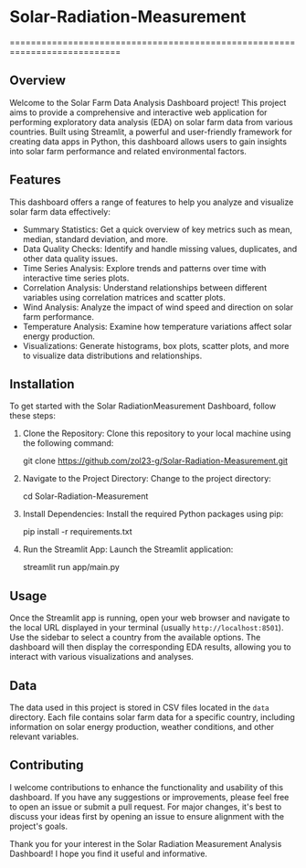 # Solar-Radiation-Measurement

===========================================================================
## Overview
Welcome to the Solar Farm Data Analysis Dashboard project! This project aims to provide a comprehensive and interactive web application for performing exploratory data analysis (EDA) on solar farm data from various countries. Built using Streamlit, a powerful and user-friendly framework for creating data apps in Python, this dashboard allows users to gain insights into solar farm performance and related environmental factors.

## Features
This dashboard offers a range of features to help you analyze and visualize solar farm data effectively:

- Summary Statistics: Get a quick overview of key metrics such as mean, median, standard deviation, and more.
- Data Quality Checks: Identify and handle missing values, duplicates, and other data quality issues.
- Time Series Analysis: Explore trends and patterns over time with interactive time series plots.
- Correlation Analysis: Understand relationships between different variables using correlation matrices and scatter plots.
- Wind Analysis: Analyze the impact of wind speed and direction on solar farm performance.
- Temperature Analysis: Examine how temperature variations affect solar energy production.
- Visualizations: Generate histograms, box plots, scatter plots, and more to visualize data distributions and relationships.

## Installation
To get started with the Solar RadiationMeasurement Dashboard, follow these steps:

1. Clone the Repository: Clone this repository to your local machine using the following command:

   git clone https://github.com/zol23-g/Solar-Radiation-Measurement.git
   

2. Navigate to the Project Directory: Change to the project directory:
   
   cd Solar-Radiation-Measurement
   

3. Install Dependencies: Install the required Python packages using pip:
   
   pip install -r requirements.txt
   

4. Run the Streamlit App: Launch the Streamlit application:
   
   streamlit run app/main.py
   

## Usage
Once the Streamlit app is running, open your web browser and navigate to the local URL displayed in your terminal (usually `http://localhost:8501`). Use the sidebar to select a country from the available options. The dashboard will then display the corresponding EDA results, allowing you to interact with various visualizations and analyses.

## Data
The data used in this project is stored in CSV files located in the `data` directory. Each file contains solar farm data for a specific country, including information on solar energy production, weather conditions, and other relevant variables.

## Contributing
I welcome contributions to enhance the functionality and usability of this dashboard. If you have any suggestions or improvements, please feel free to open an issue or submit a pull request. For major changes, it's best to discuss your ideas first by opening an issue to ensure alignment with the project's goals.

Thank you for your interest in the Solar Radiation Measurement Analysis Dashboard! I hope you find it useful and informative.